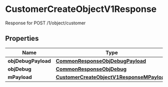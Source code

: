 

# CustomerCreateObjectV1Response

Response for POST /1/object/customer

## Properties

| Name | Type | Description | Notes |
|------------ | ------------- | ------------- | -------------|
|**objDebugPayload** | [**CommonResponseObjDebugPayload**](CommonResponseObjDebugPayload.md) |  |  |
|**objDebug** | [**CommonResponseObjDebug**](CommonResponseObjDebug.md) |  |  [optional] |
|**mPayload** | [**CustomerCreateObjectV1ResponseMPayload**](CustomerCreateObjectV1ResponseMPayload.md) |  |  |



